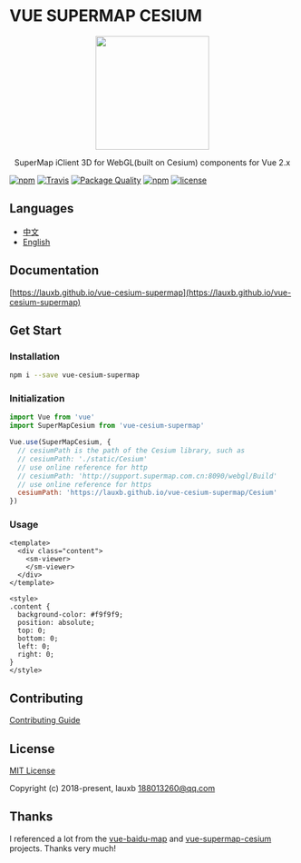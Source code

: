 # VUE SUPERMAP CESIUM

<p align="center">
  <img src="https://lauxb.github.io/vue-cesium-supermap/Cesium/favicon.png" width="200px">
</p>
<p align="center">SuperMap iClient 3D for WebGL(built on Cesium) components for Vue 2.x</p>

[![npm](https://img.shields.io/npm/v/vue-cesium-supermap.svg)]()
[![Travis](https://img.shields.io/travis/lauxb/vue-cesium-supermap.svg)]()
[![Package Quality](http://npm.packagequality.com/shield/vue-cesium-supermap.svg)](http://packagequality.com/#?package=vue-cesium-supermap)
[![npm](https://img.shields.io/npm/dm/vue-cesium-supermap.svg)]()
[![license](https://img.shields.io/github/license/lauxb/vue-cesium-supermap.svg)]()

## Languages

- [中文](https://github.com/lauxb/vue-cesium-supermap/blob/master/README.zh.md)
- [English](https://github.com/lauxb/vue-cesium-supermap/blob/master/README.md)

## Documentation

[https://lauxb.github.io/vue-cesium-supermap](https://lauxb.github.io/vue-cesium-supermap)

## Get Start

### Installation

```bash
npm i --save vue-cesium-supermap
```

### Initialization

```javascript
import Vue from 'vue'
import SuperMapCesium from 'vue-cesium-supermap'

Vue.use(SuperMapCesium, {
  // cesiumPath is the path of the Cesium library, such as
  // cesiumPath: './static/Cesium'
  // use online reference for http
  // cesiumPath: 'http://support.supermap.com.cn:8090/webgl/Build'
  // use online reference for https
  cesiumPath: 'https://lauxb.github.io/vue-cesium-supermap/Cesium'
})
```

### Usage

```vue
<template>
  <div class="content">
    <sm-viewer>
    </sm-viewer>
  </div>
</template>

<style>
.content {
  background-color: #f9f9f9;
  position: absolute;
  top: 0;
  bottom: 0;
  left: 0;
  right: 0;
}
</style>
```

## Contributing

[Contributing Guide](https://github.com/lauxb/vue-cesium-supermap/blob/master/CONTRIBUTING.md)

## License

[MIT License](https://opensource.org/licenses/MIT)

Copyright (c) 2018-present, lauxb <188013260@qq.com>

## Thanks

I referenced a lot from the [vue-baidu-map](https://github.com/Dafrok/vue-baidu-map) and [vue-supermap-cesium](https://github.com/zouyaoji/vue-supermap-cesium) projects. Thanks very much!
